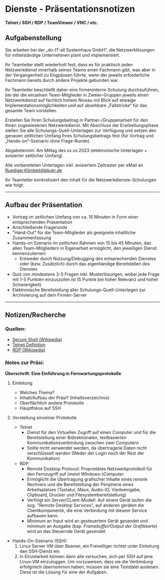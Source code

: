 # Dienste - Präsentationsnotizen

**Telnet / SSH / RDP / TeamViewer / VNC / etc.**

## Aufgabenstellung

Sie arbeiten bei der „do-IT-all Systemhaus GmbH“, die Netzwerklösungen für 
mittelständige Unternehmen plant und implementiert.

Ihr Teamleiter stellt wiederholt fest, dass es für praktisch jeden 
Netzwerkdienst innerhalb seines Teams einen Fachmann gibt, was aber in der 
Vergangenheit zu Engpässen führte, wenn der jeweils erforderliche Fachmann 
bereits durch andere Projekte gebunden war.

Ihr Teamleiter beschließt daher eine firmeninterne Schulung durchzuführen, bei 
der die einzelnen Team-Mitglieder in Zweier-Gruppen jeweils einen Netzwerkdienst 
auf fachlich hohem Niveau mit Blick auf etwaige Implementationsmöglichkeiten und
auf absehbare „Fallstricke“ für das gesamte Team vorstellen.

Erstellen Sie Ihren Schulungsbeitrag in Partner-/Gruppenarbeit für den Ihnen 
zugewiesenen Netzwerkdienst. Mit Abschluss der Erarbeitungsphase stellen Sie 
alle Schulungs-Quell-Unterlagen zur Verfügung und setzen den genauen zeitlichen 
Umfang Ihres Schulungsbeitrags fest (für Vortrag und „Hands-on“-Szenario ohne 
Frage-Runde). 

Abgabetermin: Am Mittag des xx.xx.2023 (elektronische Unterlagen + avisierter 
zeitlicher Umfang)

Alle vorbereiteten Unterlagen inkl. avisiertem Zeitraster per eMail an 
Ruediger.Klimkeit@bkukr.de

Ihr Teamleiter konkretisiert den inhalt für die Netzwerkdienste-Schulungen wie 
folgt: 

---
## Aufbau der Präsentation

- Vortrag im zeitlichen Umfang von ca. 15 Minuten in Form einer entsprechenden 
Präsentation
- Anschließende Fragerunde
- "Hand-Out" für die Team-Mitglieder als geeignete inhaltliche Zusammenfassung
- Hands-on Szenario im zeitlichen Rahmen von 15 bis 45 Minuten, das allen 
Team-Mitgliedern in Eigenarbeit ermöglicht, den jeweiligen Dienst 
kennenzulernen: 
	- Entweder durch Nutzung/Debugging des entsprechenden Dienstes oder 
	(bzw. Zusätzlich) durch das eigenhändige Bereitstellen des Dienstes
- Quiz von mindestens 3-5 Fragen inkl. Musterlösungen, wobei jede Frage mit 1-5 
Punkten einzuszufen ist (5 Punkte bei hoher Relevanz und hoher Schwierigkeit)
- Elektronische Bereitstellung aller Schulungs-Quell-Unterlagen zur Archivierung 
auf dem Firmen-Server
---

## Notizen/Recherche

### Quellen: 
- [Secure Shell (Wikipedia)](https://de.wikipedia.org/wiki/Secure_Shell)
- [Telnet Definition](https://www.computerweekly.com/de/definition/Telnet)
- [RDP (Wikipedia)](https://de.wikipedia.org/wiki/Remote_Desktop_Protocol)


### Notes zur Präsi:

**Überschrift: Eine Einführung in Fernwartungsprotokolle**
1. Einleitung
	- Welches Thema?
	- Inhalt/Aufbau der Präsi? (Inhaltsverzeichnis)
	- Oberflächlich andere Protokolle
	- Hauptfokus auf SSH

2. Vorstellung einzelner Protokolle
	- Telnet
		- Dienst für den Virtuellen Zugriff auf einen Computer und für 
		  die Bereitstellung einer Bidirektionalen, textbasierten 
		  Kommunikationsverbindung zwischen zwei Computern
		- Sollte nicht verwendet werden, da übertragene Daten nicht
		  verschlüsselt werden (Weder der Login noch der Rest der 
		  Kommunikation)
	- RDP
		- Remote Desktop Protocol: Proprietäres Netzwerkprotolkoll für 
		  den Fernzugriff auf (meist WIndows-)Computer. 
		- Ermöglicht die Übertragung grafischer Inhalte eines remote 
		  Rechners und die Bereitstellung der Peripherie eines 
		  Arbeitsplatzes (Tastatur, Maus, Audio-IO, Viedoeingabe, 
		  Clipboard, Drucker und Filesystembereitstellung)
		- Verfolgt ein Server/CLient-Modell: Auf einem Gerät laufen die 
		  sog. "Remote Desktop Services", auf anderen geräten die 
		  Clientkomponente, die eine Verbindung mit diesem Service 
		  aufbauen kann. 
		- Minimum an Input wird an gesteuertem Gerät gesendet und 
		  minimum an Ausgabe (bsp. *Framebuffer/Output der Grafikkarte*) 
		  wird an das Steuernde Gerät gesendet

- Hands-On-Szenario (SSH): 
	1. Linux Server VM über Beamer, ein Freiwilliger richtet unter 
	   Einleitung den SSH-Dienst ein
	2. In Einzelarbeit können dann alle versuchen, sich per SSH auf jene 
	   Linux-VM einzuloggen. Um vorzuweisen, dass sie die Verbindung 
	   erfolgreich übernommen haben, müssen sie eine Textdatei auslesen. 
	   Diese ist die Lösung für eine der Aufgaben. 
